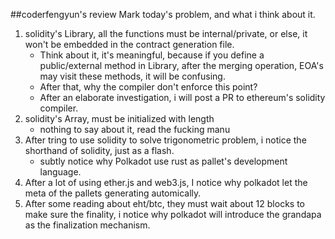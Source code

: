 ##coderfengyun's review
Mark today's problem, and what i think about it.
1. solidity's Library, all the functions must be internal/private, or else, it won't be embedded in the contract generation file.
   * Think about it, it's meaningful, because if you define a public/external method in Library, after the merging operation, EOA's may visit these methods, it will be confusing.
   * After that, why the compiler don't enforce this point?
   * After an elaborate investigation, i will post a PR to ethereum's solidity compiler.
2. solidity's Array, must be initialized with length
   * nothing to say about it, read the fucking manu
3. After tring to use solidity to solve trigonometric problem, i notice the shorthand of solidity, just as a flash.
   * subtly notice why Polkadot use rust as pallet's development language.
4. After a lot of using ether.js and web3.js, I notice why polkadot let the meta of the pallets generating automically.
5. After some reading about eht/btc, they must wait about 12 blocks to make sure the finality, i notice why polkadot will introduce the grandapa as the finalization mechanism.
